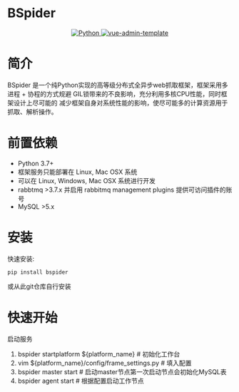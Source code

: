 <p align="center">
  <h1>BSpider</h1>
</p>
<p align="center">
  <a href="https://github.com/python">
    <img src="https://img.shields.io/badge/Python-3.7.4-brightgreen.svg" alt="Python">
  </a>
  <a href="https://github.com/PanJiaChen/vue-admin-template">
    <img src="https://img.shields.io/badge/vue--admin--template-4.0+-brightgreen.svg" alt="vue-admin-template">
  </a>
</p>

简介
========

BSpider 是一个纯Python实现的高等级分布式全异步web抓取框架，框架采用多进程 + 
协程的方式规避 GIL锁带来的不良影响，充分利用多核CPU性能，同时框架设计上尽可能的
减少框架自身对系统性能的影响，使尽可能多的计算资源用于抓取、解析操作。

前置依赖
============

* Python 3.7+
* 框架服务只能部署在 Linux, Mac OSX 系统
* 可以在 Linux, Windows, Mac OSX 系统进行开发
* rabbtmq >3.7.x 并启用 rabbitmq management plugins 提供可访问插件的账号
* MySQL >5.x

安装
=======

快速安装:

    pip install bspider

或从此git仓库自行安装

快速开始
=============
启动服务
1. bspider startplatform ${platform_name} # 初始化工作台
2. vim ${platform_name}/config/frame_settings.py # 填入配置
3. bspider master start # 启动master节点第一次启动节点会初始化MySQL表
4. bspider agent start # 根据配置启动工作节点
